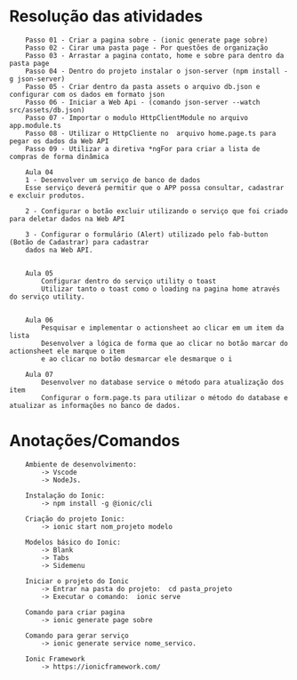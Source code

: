 # Resolução das atividades
	    Passo 01 - Criar a pagina sobre - (ionic generate page sobre) 
	    Passo 02 - Cirar uma pasta page - Por questões de organização
	    Passo 03 - Arrastar a pagina contato, home e sobre para dentro da pasta page	
	    Passo 04 - Dentro do projeto instalar o json-server (npm install -g json-server)
	    Passo 05 - Criar dentro da pasta assets o arquivo db.json e configurar com os dados em formato json
	    Passo 06 - Iniciar a Web Api - (comando json-server --watch src/assets/db.json)
	    Passo 07 - Importar o modulo HttpClientModule no arquivo app.module.ts
	    Passo 08 - Utilizar o HttpCliente no  arquivo home.page.ts para pegar os dados da Web API
	    Passo 09 - Utilizar a diretiva *ngFor para criar a lista de compras de forma dinâmica
	    
	    Aula 04
	    1 - Desenvolver um serviço de banco de dados
		Esse serviço deverá permitir que o APP possa consultar, cadastrar e excluir produtos.
		
	    2 - Configurar o botão excluir utilizando o serviço que foi criado para deletar dados na Web API
	    
	    3 - Configurar o formulário (Alert) utilizado pelo fab-button (Botão de Cadastrar) para cadastrar
		dados na Web API.
	
	
	    Aula 05
	    	Configurar dentro do serviço utility o toast 
	    	Utilizar tanto o toast como o loading na pagina home através do serviço utility.
		
		
	    Aula 06
	    	Pesquisar e implementar o actionsheet ao clicar em um item da lista
	    	Desenvolver a lógica de forma que ao clicar no botão marcar do actionsheet ele marque o item 
	    	e ao clicar no botão desmarcar ele desmarque o i
	    
	    Aula 07
	    	Desenvolver no database service o método para atualização dos item
	    	Configurar o form.page.ts para utilizar o método do database e atualizar as informações no banco de dados.
	  

		
      
# Anotações/Comandos
      	Ambiente de desenvolvimento: 
			-> Vscode
			-> NodeJs.

		Instalação do Ionic: 
			-> npm install -g @ionic/cli

		Criação do projeto Ionic: 
			-> ionic start nom_projeto modelo

		Modelos básico do Ionic: 
			-> Blank
			-> Tabs
			-> Sidemenu
		
		Iniciar o projeto do Ionic
			-> Entrar na pasta do projeto:  cd pasta_projeto
			-> Executar o comando:  ionic serve 
    
    	Comando para criar pagina
			-> ionic generate page sobre
      
    	Comando para gerar serviço 
      		-> ionic generate service nome_servico.
		
	 	Ionic Framework
			-> https://ionicframework.com/
